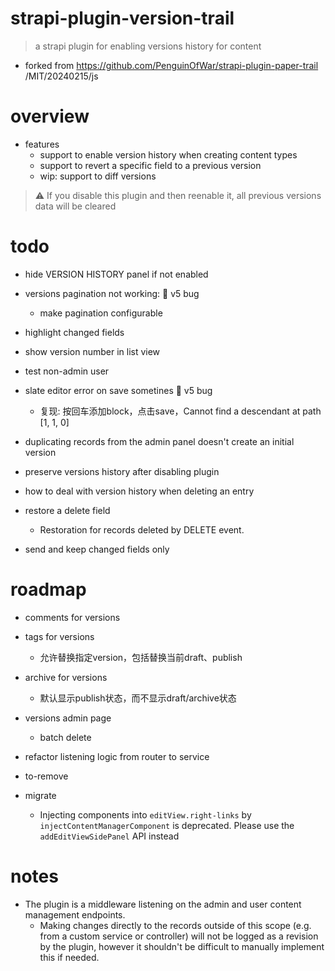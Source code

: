 # strapi-plugin-version-trail

> a strapi plugin for enabling versions history for content

- forked from https://github.com/PenguinOfWar/strapi-plugin-paper-trail /MIT/20240215/js
# overview
- features
  - support to enable version history when creating content types
  - support to revert a specific field to a previous version
  - wip: support to diff versions

> ⚠️ If you disable this plugin and then reenable it, all previous versions data will be cleared

# todo
- hide VERSION HISTORY panel if not enabled

- versions pagination not working: 🐛 v5 bug
  - make pagination configurable

- highlight changed fields
- show version number in list view

- test non-admin user

- slate editor error on save sometines 🐛 v5 bug
  - 复现: 按回车添加block，点击save，Cannot find a descendant at path [1, 1, 0] 

- duplicating records from the admin panel doesn't create an initial version

- preserve versions history after disabling plugin

- how to deal with version history when deleting an entry
- restore a delete field
  - Restoration for records deleted by DELETE event.

- send and keep changed fields only
# roadmap
- comments for versions

- tags for versions
  - 允许替换指定version，包括替换当前draft、publish 

- archive for versions
  - 默认显示publish状态，而不显示draft/archive状态

- versions admin page
  - batch delete

- refactor listening logic from router to service

- to-remove

- migrate
  - Injecting components into `editView.right-links` by `injectContentManagerComponent` is deprecated. Please use the `addEditViewSidePanel` API instead
# notes
- The plugin is a middleware listening on the admin and user content management endpoints. 
  - Making changes directly to the records outside of this scope (e.g. from a custom service or controller) will not be logged as a revision by the plugin, however it shouldn't be difficult to manually implement this if needed.
